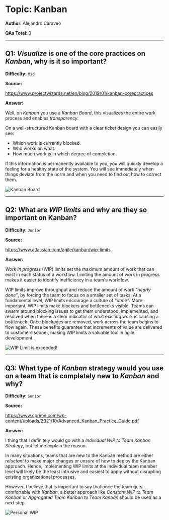 # Topic: Kanban

**Author**: Alejandro Caraveo

**QAs Total**: 3

---

## Q1: _Visualize_ is one of the core practices on *Kanban*, why is it so important? 

**Difficulty:** `Mid`

**Source:**

https://www.projectwizards.net/en/blog/2019/01/kanban-corepractices

**Answer:**

Well, on *Kanban* you use a _Kanban Board_, this visualizes the entire work process and enables _transparency_.

On a well-structured Kanban board with a clear ticket design you can easily see:

* Which work is currently blocked.
* Who works on what.
* How much work is in which degree of completion.

If this information is permanently available to you, you will quickly develop a feeling for a healthy state of the system. You will see immediately when things deviate 
from the norm and when you need to find out how to correct them.

![Kanban Board](https://www.projectwizards.net/media/pages/blog/2019/01/kanban-corepractices/9665344b09-1635520613/editorial_plan.jpg)

---

## Q2: What are _WIP limits_ and why are they so important on Kanban?

**Difficulty**: `Junior`

**Source:**

https://www.atlassian.com/agile/kanban/wip-limits

**Answer:**

_Work in progress_ (WIP) limits set the maximum amount of work that can exist in each status of a workflow. Limiting the amount of work in progress makes it easier to identify inefficiency in a team's workflow.

WIP limits improve throughput and reduce the amount of work _"nearly done"_, by forcing the team to focus on a smaller set of tasks. At a fundamental level, WIP limits encourage a culture of _"done"_. More important, WIP limits make blockers and bottlenecks visible. Teams can swarm around blocking issues to get them understood, implemented, and resolved when there is a clear indicator of what existing work is causing a bottleneck. Once blockages are removed, work across the team begins to flow again. These benefits guarantee that increments of value are delivered to customers sooner, making WIP limits a valuable tool in agile development.

![WIP Limit is exceeded!](https://kanbanize.com/wp-content/uploads/website-images/kanban-resources/wip-warning.png)

---

## Q3: What type of *Kanban* strategy would you use on a team that is completely new to *Kanban* and why?

**Difficulty**: `Senior`

**Source:**

https://www.cprime.com/wp-content/uploads/2021/10/Advanced_Kanban_Practice_Guide.pdf

**Answer:**

I thing that I definitely would go with a _Individual WIP to Team Kanban Strategy_, but let me explain the reason.

In many situations, teams that are new to the Kanban method are either _reluctant_ to make major changes or _unsure_ of how to deploy the Kanban approach. Hence, implementing WIP limits at the individual team member level will likely be the least intrusive and easiest to apply without disrupting existing organizational processes.

However, I believe that is important to say that once the team gets comfortable with *Kanban*, a better approach like _Constant WIP to Team Kanban_ or _Aggregated Team Kanban to Team Kanban_ should be used as a next step.

![Personal WIP](https://djaa.com/wp-content/uploads/2016/09/perpersonwiplimit.png)
